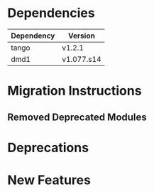 Dependencies
============

Dependency | Version
-----------|---------
tango      | v1.2.1
dmd1       | v1.077.s14

Migration Instructions
======================

Removed Deprecated Modules
--------------------------

Deprecations
============

New Features
============
